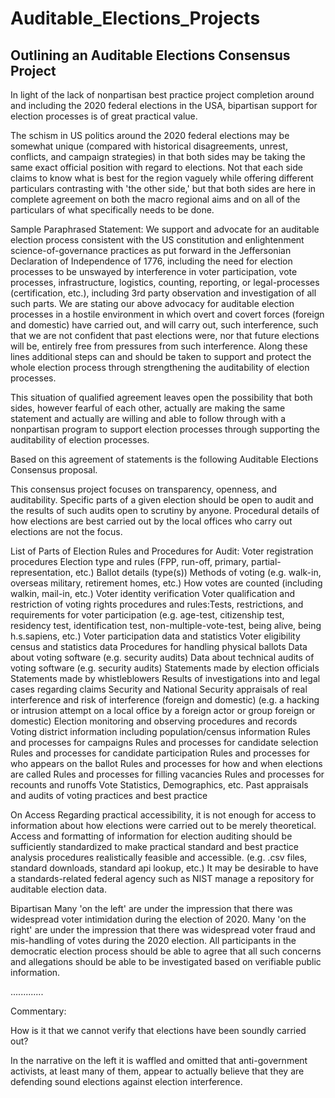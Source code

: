 # Auditable_Elections_Projects


## Outlining an Auditable Elections Consensus Project

In light of the lack of nonpartisan best practice project completion around and including the 2020 federal elections in the USA, bipartisan support for election processes is of great practical value.  

The schism in US politics around the 2020 federal elections may be somewhat unique (compared with historical disagreements, unrest, conflicts, and campaign strategies) in that both sides may be taking the same exact official position with regard to elections. Not that each side claims to know what is best for the region vaguely while offering different particulars contrasting with 'the other side,' but that both sides are here in complete agreement on both the macro regional aims and on all of the particulars of what specifically needs to be done. 

Sample Paraphrased Statement:
We support and advocate for an auditable election process consistent with the US constitution and enlightenment science-of-governance practices as put forward in the Jeffersonian Declaration of Independence of 1776, including the need for election processes to be unswayed by interference in voter participation, vote processes, infrastructure, logistics, counting, reporting, or legal-processes (certification, etc.), including 3rd party observation and investigation of all such parts. We are stating our above advocacy for auditable election processes in a hostile environment in which overt and covert forces (foreign and domestic) have carried out, and will carry out, such interference, such that we are not confident that past elections were, nor that future elections will be, entirely free from pressures from such interference. Along these lines additional steps can and should be taken to support and protect the whole election process through strengthening the auditability of election processes. 

This situation of qualified agreement leaves open the possibility that both sides, however fearful of each other, actually are making the same statement and actually are willing and able to follow through with a nonpartisan program to support election processes through supporting the auditability of election processes.
 
Based on this agreement of statements is the following Auditable Elections Consensus proposal. 

This consensus project focuses on transparency, openness, and auditability. Specific parts of a given election should be open to audit and the results of such audits open to scrutiny by anyone. Procedural details of how elections are best carried out by the local offices who carry out elections are not the focus.

List of Parts of Election Rules and Procedures for Audit:
Voter registration procedures
Election type and rules (FPP, run-off, primary, partial-representation, etc.)
Ballot details (type(s))
Methods of voting (e.g. walk-in, overseas military, retirement homes, etc.)
How votes are counted (including walkin, mail-in, etc.)
Voter identity verification
Voter qualification and restriction of voting rights procedures and rules:Tests, restrictions, and requirements for voter participation (e.g. age-test, citizenship test, residency test, identification test, non-multiple-vote-test, being alive, being h.s.sapiens, etc.)
 Voter participation data and statistics 
 Voter eligibility census and statistics data 
 Procedures for handling physical ballots
 Data about voting software (e.g. security audits)
 Data about technical audits of voting software (e.g. security audits)
 Statements made by election officials
 Statements made by whistleblowers
 Results of investigations into and legal cases regarding claims 
 Security and National Security appraisals of real interference and risk of interference (foreign and domestic) (e.g. a hacking or intrusion attempt on a local office by a foreign actor or group foreign or domestic)
 Election monitoring and observing procedures and records
 Voting district information including population/census information
 Rules and processes for campaigns 
 Rules and processes for candidate selection
 Rules and processes for candidate participation
 Rules and processes for who appears on the ballot
 Rules and processes for how and when elections are called
 Rules and processes for filling vacancies
 Rules and processes for recounts and runoffs
 Vote Statistics, Demographics, etc.
 Past appraisals and audits of voting practices and best practice

On Access
Regarding practical accessibility, it is not enough for access to information about how elections were carried out to be merely theoretical. Access and formatting of information for election auditing should be sufficiently standardized to make practical standard and best practice analysis procedures realistically feasible and accessible. (e.g. .csv files, standard downloads, standard api lookup, etc.) It may be desirable to have a standards-related federal agency such as NIST manage a repository for auditable election data. 

Bipartisan
Many 'on the left' are under the impression that there was widespread voter intimidation during the election of 2020. Many 'on the right' are under the impression that there was widespread voter fraud and mis-handling of votes during the 2020 election. All participants in the democratic election process should be able to agree that all such concerns and allegations should be able to be investigated based on verifiable public information. 

.............

Commentary:

How is it that we cannot verify that elections have been soundly carried out?

In the narrative on the left it is waffled and omitted that anti-government activists, at least many of them, appear to actually believe that they are defending sound elections against election interference. 

 
